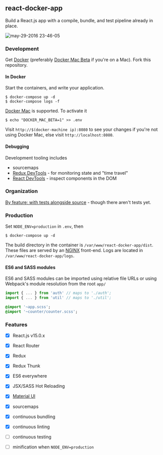## react-docker-app

Build a React.js app with a compile, bundle, and test pipeline already in place.

![may-29-2016 23-46-05](https://cloud.githubusercontent.com/assets/2729079/15641741/9b8252a8-25f7-11e6-8e3e-b94760b2b528.gif)

### Development

Get [Docker](https://docs.docker.com/linux/step_one/) (preferably [Docker Mac Beta](beta.docker.com) if you're on a Mac). Fork this repository.

#### In Docker

Start the containers, and write your application.

```
$ docker-compose up -d
$ docker-compose logs -f
```

[Docker Mac](https://blog.docker.com/2016/03/docker-for-mac-windows-beta/) is supported. To activate it

```
$ echo "DOCKER_MAC_BETA=1" >> .env
```

Visit `http://$(docker-machine ip):8080` to see your changes if you're not using Docker Mac, else visit `http://localhost:8080`.

#### Debugging

Development tooling includes

- sourcemaps
- [Redux DevTools](https://github.com/gaearon/redux-devtools#chrome-extension) - for monitoring state and "time travel"
- [React DevTools](https://chrome.google.com/webstore/detail/react-developer-tools/fmkadmapgofadopljbjfkapdkoienihi?hl=en) - inspect components in the DOM

### Organization

[By feature; with tests alongside source](http://marmelab.com/blog/2015/12/17/react-directory-structure.html) - though there aren't tests yet.

### Production

Set `NODE_ENV=production` in `.env`, then

```
$ docker-compose up -d
```

The build directory in the container is `/var/www/react-docker-app/dist`. These files are served by an [NGINX](https://www.nginx.com/) front-end. Logs are located in `/var/www/react-docker-app/logs`. 

#### ES6 and SASS modules

ES6 and SASS modules can be imported using relative file URLs or using Webpack's module resolution from the root `app/`

```javascript
import { ... } from 'auth' // maps to './auth';
import { ... } from 'util' // maps to './util';
```

```sass
@import '~app.scss';
@import '~counter/counter.scss';
```

### Features

- [x] React.js v15.0.x
- [x] React Router
- [x] Redux
- [x] Redux Thunk
- [x] ES6 everywhere
- [x] JSX/SASS Hot Reloading
- [x] [Material UI](https://github.com/callemall/material-ui)
- [x] sourcemaps
- [x] continuous bundling
- [x] continuous linting
- [ ] continuous testing
- [ ] minification when `NODE_ENV=production`



